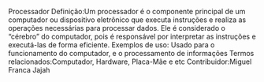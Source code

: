 Processador
Definição:Um processador é o componente principal de um computador ou dispositivo eletrônico que executa instruções e realiza as operações necessárias para processar dados. Ele é considerado o “cérebro” do computador, pois é responsável por interpretar as instruções e executá-las de forma eficiente.
Exemplos de uso: Usado para o funcionamento do computador, e o processamento de informações
Termos relacionados:Computador, Hardware, Placa-Mãe e etc
Contribuidor:Miguel Franca Jajah
